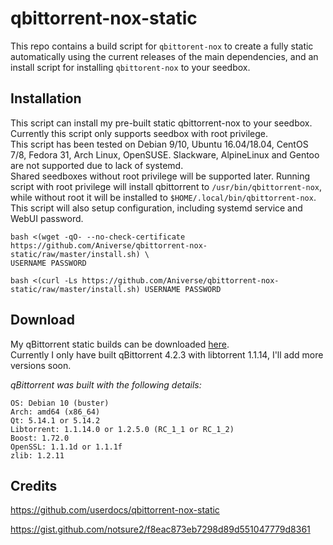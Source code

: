 # qbittorrent-nox-static

This repo contains a build script for `qbittorent-nox` to create a fully static automatically using the current releases of the main dependencies, and an install script for installing `qbittorent-nox` to your seedbox.

## Installation

This script can install my pre-built static qbittorrent-nox to your seedbox. Currently this script only supports seedbox with root privilege.  
This script has been tested on Debian 9/10, Ubuntu 16.04/18.04, CentOS 7/8, Fedora 31, Arch Linux, OpenSUSE. Slackware, AlpineLinux and Gentoo are not supported due to lack of systemd.  
Shared seedboxes without root privilege will be supported later. Running script with root privilege will install qbittorrent to `/usr/bin/qbittorrent-nox`, while without root it will be installed to `$HOME/.local/bin/qbittorrent-nox`.  
This script will also setup configuration, including systemd service and WebUI password.  

```shell
bash <(wget -qO- --no-check-certificate https://github.com/Aniverse/qbittorrent-nox-static/raw/master/install.sh) \
USERNAME PASSWORD
```
```shell
bash <(curl -Ls https://github.com/Aniverse/qbittorrent-nox-static/raw/master/install.sh) USERNAME PASSWORD
```

## Download

My qBittorrent static builds can be downloaded [here](https://sourceforge.net/projects/inexistence/files/qbittorrent/).  
Currently I only have built qBittorrent 4.2.3 with libtorrent 1.1.14, I'll add more versions soon.  

*qBittorrent was built with the following details:*

```
OS: Debian 10 (buster)
Arch: amd64 (x86_64)
Qt: 5.14.1 or 5.14.2
Libtorrent: 1.1.14.0 or 1.2.5.0 (RC_1_1 or RC_1_2)
Boost: 1.72.0
OpenSSL: 1.1.1d or 1.1.1f
zlib: 1.2.11
```

## Credits

https://github.com/userdocs/qbittorrent-nox-static

https://gist.github.com/notsure2/f8eac873eb7298d89d551047779d8361
